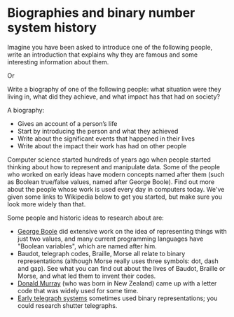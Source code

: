 # Biographies and binary number system history

Imagine you have been asked to introduce one of the following people, write an introduction that explains why they are famous and some interesting information about them.

Or

Write a biography of one of the following people: what situation were they living in, what did they achieve, and what impact has that had on society?

A biography:

- Gives an account of a person’s life
- Start by introducing the person and what they achieved
- Write about the significant events that happened in their lives
- Write about the impact their work has had on other people

Computer science started hundreds of years ago when people started thinking about how to represent and manipulate data.
Some of the people who worked on early ideas have modern concepts named after them (such as Boolean true/false values, named after George Boole).
Find out more about the people whose work is used every day in computers today.
We've given some links to Wikipedia below to get you started, but make sure you look more widely than that.

Some people and historic ideas to research about are:

- [George Boole](https://en.wikipedia.org/wiki/George_Boole) did extensive work on the idea of representing things with just two values, and many current programming languages have "Boolean variables", which are named after him.
- Baudot, telegraph codes, Braille, Morse all relate to binary representations (although Morse really uses three symbols: dot, dash and gap).
  See what you can find out about the lives of Baudot, Braille or Morse, and what led them to invent their codes.
- [Donald Murray](https://en.wikipedia.org/wiki/Donald_Murray_%28inventor%29) (who was born in New Zealand) came up with a letter code that was widely used for some time.
- [Early telegraph systems](https://en.wikipedia.org/wiki/Semaphore_line) sometimes used binary representations; you could research shutter telegraphs.
